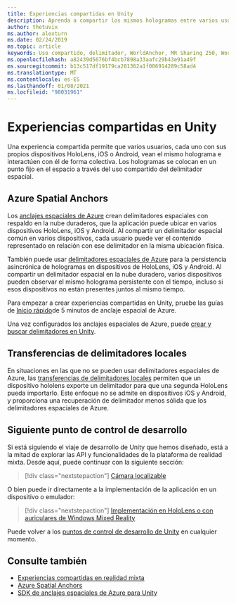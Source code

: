 ```yaml
---
title: Experiencias compartidas en Unity
description: Aprenda a compartir los mismos hologramas entre varios usuarios de una aplicación de Unity con los delimitadores espaciales de Azure.
author: thetuvix
ms.author: alexturn
ms.date: 02/24/2019
ms.topic: article
keywords: Uso compartido, delimitador, WorldAnchor, MR Sharing 250, WorldAnchorTransferBatch, SpatialPerception, Azure, anclajes espaciales de Azure, ASA, auriculares de realidad mixta, auriculares de la realidad mixta de Windows, auriculares de realidad virtual
ms.openlocfilehash: a82439d5676bf4bcb7898a33aafc29b43e91a49f
ms.sourcegitcommit: b13c517df19179ca281362a1f006914289c58ad4
ms.translationtype: MT
ms.contentlocale: es-ES
ms.lasthandoff: 01/08/2021
ms.locfileid: "98031961"
---
```

# <a name="shared-experiences-in-unity"></a>Experiencias compartidas en Unity

Una experiencia compartida permite que varios usuarios, cada uno con sus propios dispositivos HoloLens, iOS o Android, vean el mismo holograma e interactúen con él de forma colectiva. Los hologramas se colocan en un punto fijo en el espacio a través del uso compartido del delimitador espacial.

## <a name="azure-spatial-anchors"></a>Azure Spatial Anchors

Los <a href="https://docs.microsoft.com/azure/spatial-anchors/overview" target="_blank">anclajes espaciales de Azure</a> crean delimitadores espaciales con respaldo en la nube duraderos, que la aplicación puede ubicar en varios dispositivos HoloLens, iOS y Android.  Al compartir un delimitador espacial común en varios dispositivos, cada usuario puede ver el contenido representado en relación con ese delimitador en la misma ubicación física. 

También puede usar <a href="https://docs.microsoft.com/azure/spatial-anchors/overview" target="_blank">delimitadores espaciales de Azure</a> para la persistencia asincrónica de hologramas en dispositivos de HoloLens, iOS y Android.  Al compartir un delimitador espacial en la nube duradero, varios dispositivos pueden observar el mismo holograma persistente con el tiempo, incluso si esos dispositivos no están presentes juntos al mismo tiempo.

Para empezar a crear experiencias compartidas en Unity, pruebe las guías de <a href="https://docs.microsoft.com/azure/spatial-anchors/unity-overview" target="_blank">Inicio rápido</a>de 5 minutos de anclaje espacial de Azure.

Una vez configurados los anclajes espaciales de Azure, puede <a href="https://docs.microsoft.com/azure/spatial-anchors/concepts/create-locate-anchors-unity" target="_blank">crear y buscar delimitadores en Unity</a>.

## <a name="local-anchor-transfers"></a>Transferencias de delimitadores locales

En situaciones en las que no se pueden usar delimitadores espaciales de Azure, las [transferencias de delimitadores locales](../../out-of-scope/local-anchor-transfers-in-unity.md) permiten que un dispositivo hololens exporte un delimitador para que una segunda HoloLens pueda importarlo.  Este enfoque no se admite en dispositivos iOS y Android, y proporciona una recuperación de delimitador menos sólida que los delimitadores espaciales de Azure.

## <a name="next-development-checkpoint"></a>Siguiente punto de control de desarrollo

Si está siguiendo el viaje de desarrollo de Unity que hemos diseñado, está a la mitad de explorar las API y funcionalidades de la plataforma de realidad mixta. Desde aquí, puede continuar con la siguiente sección:

> [!div class="nextstepaction"]
> [Cámara localizable](locatable-camera-in-unity.md)

O bien puede ir directamente a la implementación de la aplicación en un dispositivo o emulador:

> [!div class="nextstepaction"]
> [Implementación en HoloLens o con auriculares de Windows Mixed Reality](../platform-capabilities-and-apis/using-visual-studio.md)

Puede volver a los [puntos de control de desarrollo de Unity](unity-development-overview.md#3-platform-capabilities-and-apis) en cualquier momento.

## <a name="see-also"></a>Consulte también
* [Experiencias compartidas en realidad mixta](../platform-capabilities-and-apis/shared-experiences-in-mixed-reality.md)
* <a href="https://docs.microsoft.com/azure/spatial-anchors" target="_blank">Azure Spatial Anchors</a>
* <a href="https://docs.microsoft.com/dotnet/api/Microsoft.Azure.SpatialAnchors" target="_blank">SDK de anclajes espaciales de Azure para Unity</a>
